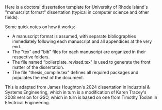 Here is a doctoral dissertation template for University of Rhode Island's "manuscript format" dissertation (typical in computer science and other fields).

Some quick notes on how it works:

- A manuscript format is assumed, with separate bibliographies immediately following each manuscript and all appendices at the very end.
- The "tex" and "bib" files for each manuscript are organized in their respective folders.
- The file named "boilerplate_revised.tex" is used to generate the front matter of the dissertation.
- The file "thesis_compile.tex" defines all required packages and populates the rest of the document.

This is adapted from James Houghton's 2024 dissertation in Industrial & Systems Engineering, which in turn is a modification of Karen Tracey's 2008 version for GSO, which in turn is based on one from Timothy Toolan in Electrical Engineering.
